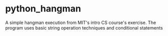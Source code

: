 # python_hangman
A simple hangman execution from MIT's intro CS course's exercise. The program uses basic string operation techniques and conditional statements
